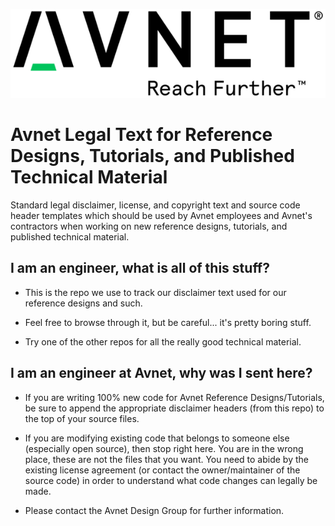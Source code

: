 ![alt text][logo]

Avnet Legal Text for Reference Designs, Tutorials, and Published Technical Material
===================================================================================

Standard legal disclaimer, license, and copyright text and source code header templates which should be used by Avnet employees and Avnet's contractors when working on new reference designs, tutorials, and published technical material.


I am an engineer, what is all of this stuff?
--------------------------------------------

* This is the repo we use to track our disclaimer text used for our reference designs and such.

* Feel free to browse through it, but be careful... it's pretty boring stuff.

* Try one of the other repos for all the really good technical material.


I am an engineer at Avnet, why was I sent here?
-----------------------------------------------

* If you are writing 100% new code for Avnet Reference Designs/Tutorials, be sure to append the appropriate disclaimer headers (from this repo) to the top of your source files.

* If you are modifying existing code that belongs to someone else (especially open source), then stop right here.  You are in the wrong place, these are not the files that you want.  You need to abide by the existing license agreement (or contact the owner/maintainer of the source code) in order to understand what code changes can legally be made.

* Please contact the Avnet Design Group for further information.

[logo]: https://github.com/Avnet/legal/blob/master/avnet_logo.png "Avnet"